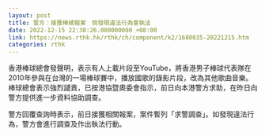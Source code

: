 ```yaml
---
layout: post
title: 警方：接獲棒總報案　倘發現違法行為會執法
date: 2022-12-15 22:38:26.000000000 +08:00
link: https://news.rthk.hk/rthk/ch/component/k2/1680035-20221215.htm
categories: rthk
---
```


香港棒球總會發聲明，表示有人上載片段至YouTube，將香港男子棒球代表隊在2010年參與在台灣的一場棒球賽中，播放國歌的錄影片段，改為其他歌曲音樂。棒球總會表示強烈譴責，已按港協暨奧委會指示，前日向本港警方求助，在昨日向警方提供進一步資料協助調查。

警方回覆查詢時表示，前日接獲相關報案，案件暫列「求警調查」。如發現違法行為，警方會進行調查及作出執法行動。
